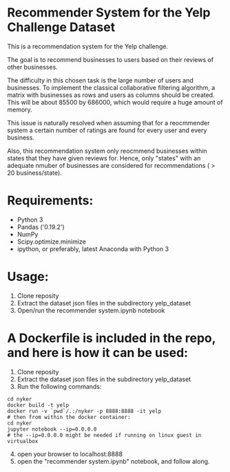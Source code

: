 # Recommender System for the Yelp Challenge Dataset
This is a recommendation system for the Yelp challenge.

The goal is to recommend businesses to users based on their reviews of other businesses.

The difficulty in this chosen task is the large number of users and businesses. To implement the classical collaborative filtering algorithm, a matrix with businesses as rows and users as columns should be created. This will be about 85500 by 686000, which would require a huge amount of memory.

This issue is naturally resolved when assuming that for a reocmmender system a certain number of ratings are found for every user and every business.

Also, this recommendation system only reocmmend businesses within states that they have given reviews for. Hence, only "states" with an adequate nmuber of businesses are considered for recommendations ( > 20 business/state).

# Requirements:
- Python 3
- Pandas ('0.19.2')
- NumPy
- Scipy.optimize.minimize
- ipython, or preferably, latest Anaconda with Python 3

# Usage:
1) Clone reposity 
2) Extract the dataset json files in the subdirectory yelp_dataset 
3) Open/run the recommender system.ipynb notebook 

# A Dockerfile is included in the repo, and here is how it can be used:

1) Clone reposity 
2) Extract the dataset json files in the subdirectory yelp_dataset 
3) Run the following commands: 
```
cd nyker
docker build -t yelp
docker run -v `pwd`/.:/nyker -p 8888:8888 -it yelp
# then from within the docker container:
cd nyker
jupyter notebook --ip=0.0.0.0
# the --ip=0.0.0.0 might be needed if running on linux guest in virtualbox
```
4) open your browser to localhost:8888 
5) open the "recommender system.ipynb" notebook, and follow along.
